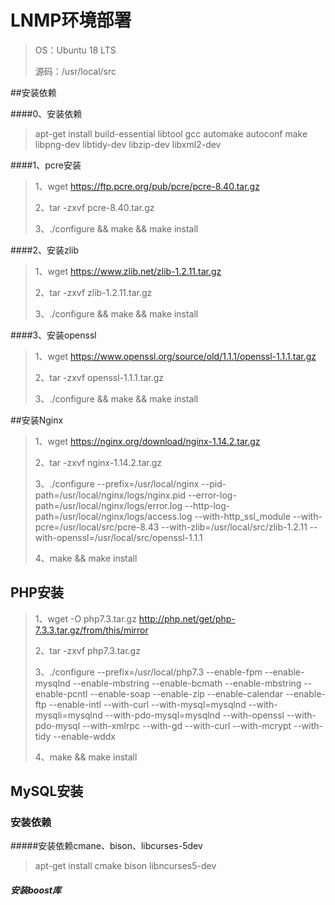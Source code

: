 # LNMP环境部署

>  OS：Ubuntu 18 LTS
>
> 源码：/usr/local/src

##安装依赖

####0、安装依赖

> apt-get install build-essential libtool gcc automake autoconf make libpng-dev libtidy-dev libzip-dev libxml2-dev

####1、pcre安装

> 1、wget https://ftp.pcre.org/pub/pcre/pcre-8.40.tar.gz
>
> 2、tar -zxvf pcre-8.40.tar.gz
>
> 3、./configure && make && make install

####2、安装zlib

> 1、wget https://www.zlib.net/zlib-1.2.11.tar.gz
>
> 2、tar -zxvf zlib-1.2.11.tar.gz
>
> 3、./configure && make && make install

####3、安装openssl

> 1、wget https://www.openssl.org/source/old/1.1.1/openssl-1.1.1.tar.gz
>
> 2、tar -zxvf openssl-1.1.1.tar.gz
>
> 3、./configure && make && make install



##安装Nginx

>1、wget https://nginx.org/download/nginx-1.14.2.tar.gz
>
>2、tar -zxvf nginx-1.14.2.tar.gz
>
>3、./configure --prefix=/usr/local/nginx --pid-path=/usr/local/nginx/logs/nginx.pid --error-log-path=/usr/local/nginx/logs/error.log --http-log-path=/usr/local/nginx/logs/access.log --with-http_ssl_module --with-pcre=/usr/local/src/pcre-8.43 --with-zlib=/usr/local/src/zlib-1.2.11 --with-openssl=/usr/local/src/openssl-1.1.1
>
>4、make && make install

## PHP安装

> 1、wget -O php7.3.tar.gz  http://php.net/get/php-7.3.3.tar.gz/from/this/mirror
>
> 2、tar -zxvf php7.3.tar.gz
>
> 3、./configure --prefix=/usr/local/php7.3 --enable-fpm --enable-mysqlnd --enable-mbstring --enable-bcmath --enable-mbstring --enable-pcntl --enable-soap --enable-zip --enable-calendar --enable-ftp --enable-intl --with-curl --with-mysql=mysqlnd --with-mysqli=mysqlnd --with-pdo-mysql=mysqlnd --with-openssl --with-pdo-mysql --with-xmlrpc --with-gd --with-curl --with-mcrypt --with-tidy --enable-wddx
>
> 4、make && make install



## MySQL安装

### 安装依赖

#####安装依赖cmane、bison、libcurses-5dev

> apt-get install cmake bison libncurses5-dev

##### 安装boost库

>

